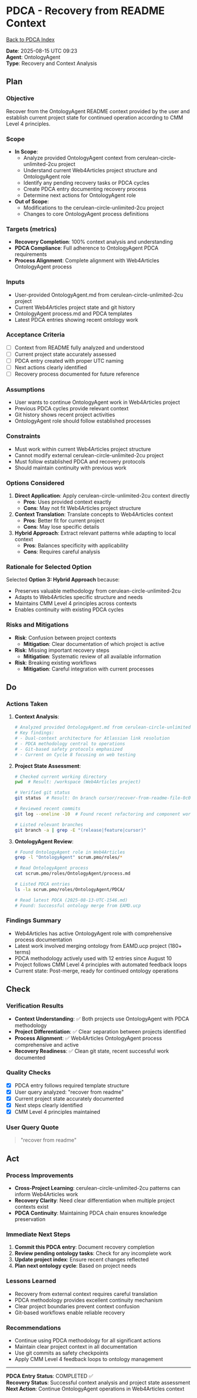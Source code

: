 # PDCA - Recovery from README Context
[Back to PDCA Index](../)

**Date**: 2025-08-15 UTC 09:23  
**Agent**: OntologyAgent  
**Type**: Recovery and Context Analysis

## Plan

### **Objective**
Recover from the OntologyAgent README context provided by the user and establish current project state for continued operation according to CMM Level 4 principles.

### **Scope**
- **In Scope**:
  - Analyze provided OntologyAgent context from cerulean-circle-unlimited-2cu project
  - Understand current Web4Articles project structure and OntologyAgent role
  - Identify any pending recovery tasks or PDCA cycles
  - Create PDCA entry documenting recovery process
  - Determine next actions for OntologyAgent role
- **Out of Scope**:
  - Modifications to the cerulean-circle-unlimited-2cu project
  - Changes to core OntologyAgent process definitions

### **Targets (metrics)**
- **Recovery Completion**: 100% context analysis and understanding
- **PDCA Compliance**: Full adherence to OntologyAgent PDCA requirements
- **Process Alignment**: Complete alignment with Web4Articles OntologyAgent process

### **Inputs**
- User-provided OntologyAgent.md from cerulean-circle-unlimited-2cu project
- Current Web4Articles project state and git history
- OntologyAgent process.md and PDCA templates
- Latest PDCA entries showing recent ontology work

### **Acceptance Criteria**
- [ ] Context from README fully analyzed and understood
- [ ] Current project state accurately assessed
- [ ] PDCA entry created with proper UTC naming
- [ ] Next actions clearly identified
- [ ] Recovery process documented for future reference

### **Assumptions**
- User wants to continue OntologyAgent work in Web4Articles project
- Previous PDCA cycles provide relevant context
- Git history shows recent project activities
- OntologyAgent role should follow established processes

### **Constraints**
- Must work within current Web4Articles project structure
- Cannot modify external cerulean-circle-unlimited-2cu project
- Must follow established PDCA and recovery protocols
- Should maintain continuity with previous work

### **Options Considered**
1. **Direct Application**: Apply cerulean-circle-unlimited-2cu context directly
   - **Pros**: Uses provided context exactly
   - **Cons**: May not fit Web4Articles project structure
2. **Context Translation**: Translate concepts to Web4Articles context
   - **Pros**: Better fit for current project
   - **Cons**: May lose specific details
3. **Hybrid Approach**: Extract relevant patterns while adapting to local context
   - **Pros**: Balances specificity with applicability
   - **Cons**: Requires careful analysis

### **Rationale for Selected Option**
Selected **Option 3: Hybrid Approach** because:
- Preserves valuable methodology from cerulean-circle-unlimited-2cu
- Adapts to Web4Articles specific structure and needs
- Maintains CMM Level 4 principles across contexts
- Enables continuity with existing PDCA cycles

### **Risks and Mitigations**
- **Risk**: Confusion between project contexts
  - **Mitigation**: Clear documentation of which project is active
- **Risk**: Missing important recovery steps
  - **Mitigation**: Systematic review of all available information
- **Risk**: Breaking existing workflows
  - **Mitigation**: Careful integration with current processes

## Do

### **Actions Taken**
1. **Context Analysis**:
   ```bash
   # Analyzed provided OntologyAgent.md from cerulean-circle-unlimited-2cu
   # Key findings:
   # - Dual-context architecture for Atlassian link resolution
   # - PDCA methodology central to operations
   # - Git-based safety protocols emphasized
   # - Current on Cycle 8 focusing on web testing
   ```

2. **Project State Assessment**:
   ```bash
   # Checked current working directory
   pwd  # Result: /workspace (Web4Articles project)
   
   # Verified git status
   git status  # Result: On branch cursor/recover-from-readme-file-0c0e, clean
   
   # Reviewed recent commits
   git log --oneline -10  # Found recent refactoring and component work
   
   # Listed relevant branches
   git branch -a | grep -E "(release|feature|cursor)"
   ```

3. **OntologyAgent Review**:
   ```bash
   # Found OntologyAgent role in Web4Articles
   grep -l "OntologyAgent" scrum.pmo/roles/*
   
   # Read OntologyAgent process
   cat scrum.pmo/roles/OntologyAgent/process.md
   
   # Listed PDCA entries
   ls -la scrum.pmo/roles/OntologyAgent/PDCA/
   
   # Read latest PDCA (2025-08-13-UTC-1546.md)
   # Found: Successful ontology merge from EAMD.ucp
   ```

### **Findings Summary**
- Web4Articles has active OntologyAgent role with comprehensive process documentation
- Latest work involved merging ontology from EAMD.ucp project (180+ terms)
- PDCA methodology actively used with 12 entries since August 10
- Project follows CMM Level 4 principles with automated feedback loops
- Current state: Post-merge, ready for continued ontology operations

## Check

### **Verification Results**
- **Context Understanding**: ✅ Both projects use OntologyAgent with PDCA methodology
- **Project Differentiation**: ✅ Clear separation between projects identified
- **Process Alignment**: ✅ Web4Articles OntologyAgent process comprehensive and active
- **Recovery Readiness**: ✅ Clean git state, recent successful work documented

### **Quality Checks**
- [x] PDCA entry follows required template structure
- [x] User query analyzed: "recover from readme"
- [x] Current project state accurately documented
- [x] Next steps clearly identified
- [x] CMM Level 4 principles maintained

### **User Query Quote**
> "recover from readme"

## Act

### **Process Improvements**
- **Cross-Project Learning**: cerulean-circle-unlimited-2cu patterns can inform Web4Articles work
- **Recovery Clarity**: Need clear differentiation when multiple project contexts exist
- **PDCA Continuity**: Maintaining PDCA chain ensures knowledge preservation

### **Immediate Next Steps**
1. **Commit this PDCA entry**: Document recovery completion
2. **Review pending ontology tasks**: Check for any incomplete work
3. **Update project index**: Ensure recent changes reflected
4. **Plan next ontology cycle**: Based on project needs

### **Lessons Learned**
- Recovery from external context requires careful translation
- PDCA methodology provides excellent continuity mechanism
- Clear project boundaries prevent context confusion
- Git-based workflows enable reliable recovery

### **Recommendations**
- Continue using PDCA methodology for all significant actions
- Maintain clear project context in all documentation
- Use git commits as safety checkpoints
- Apply CMM Level 4 feedback loops to ontology management

---

**PDCA Entry Status**: COMPLETED ✅  
**Recovery Status**: Successful context analysis and project state assessment  
**Next Action**: Continue OntologyAgent operations in Web4Articles context